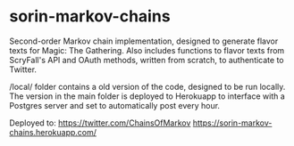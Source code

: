 # sorin-markov-chains
Second-order Markov chain implementation, designed to generate flavor texts for Magic: The Gathering. Also includes functions to flavor texts from ScryFall's API and OAuth methods, written from scratch, to authenticate to Twitter.

/local/ folder contains a old version of the code, designed to be run locally. The version in the main folder is deployed to Herokuapp to interface with a Postgres server and set to automatically post every hour.

Deployed to:
https://twitter.com/ChainsOfMarkov
https://sorin-markov-chains.herokuapp.com/
